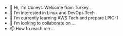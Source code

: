 - 👋 Hi, I’m Cüneyt. Welcome from Turkey..
- 👀 I’m interested in Linux and DevOps Tech
- 🌱 I’m currently learning AWS Tech and prepare LPIC-1
- 💞️ I’m looking to collaborate on ...
- 📫 How to reach me ...

<!---
cuneytcorbaci/cuneytcorbaci is a ✨ special ✨ repository because its `README.md` (this file) appears on your GitHub profile.
You can click the Preview link to take a look at your changes.
--->
